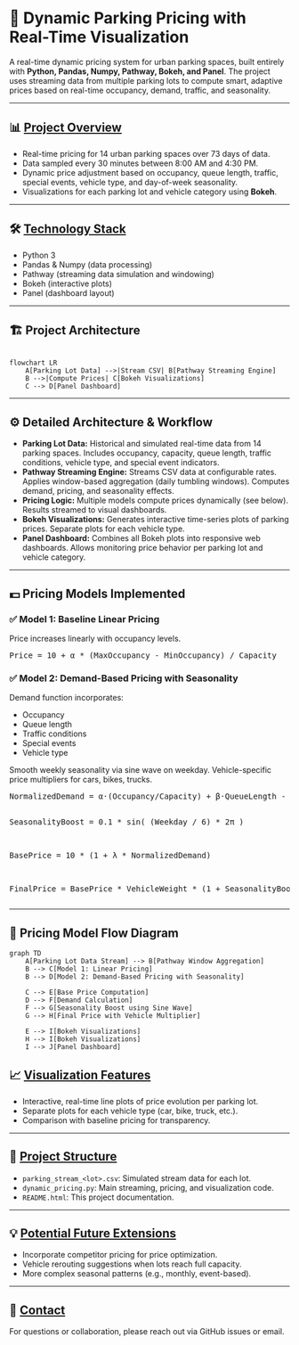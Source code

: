 <h1>🚗 Dynamic Parking Pricing with Real-Time Visualization</h1>

<p>
A real-time dynamic pricing system for urban parking spaces, built entirely with <b>Python, Pandas, Numpy, Pathway, Bokeh, and Panel</b>. 
The project uses streaming data from multiple parking lots to compute smart, adaptive prices based on real-time occupancy, demand, traffic, and seasonality.
</p>

<hr>

<h2>📊 <u>Project Overview</u></h2>

<ul>
    <li>Real-time pricing for 14 urban parking spaces over 73 days of data.</li>
    <li>Data sampled every 30 minutes between 8:00 AM and 4:30 PM.</li>
    <li>Dynamic price adjustment based on occupancy, queue length, traffic, special events, vehicle type, and day-of-week seasonality.</li>
    <li>Visualizations for each parking lot and vehicle category using <b>Bokeh</b>.</li>
</ul>

<hr>

<h2>🛠 <u>Technology Stack</u></h2>

<ul>
    <li>Python 3</li>
    <li>Pandas & Numpy (data processing)</li>
    <li>Pathway (streaming data simulation and windowing)</li>
    <li>Bokeh (interactive plots)</li>
    <li>Panel (dashboard layout)</li>
</ul>

<hr>

## 🏗️ Project Architecture

```mermaid

flowchart LR
    A[Parking Lot Data] -->|Stream CSV| B[Pathway Streaming Engine]
    B -->|Compute Prices| C[Bokeh Visualizations]
    C --> D[Panel Dashboard]

```

<hr>

<h2>⚙️ Detailed Architecture & Workflow</h2>
<ul>
<li><strong>Parking Lot Data:</strong> Historical and simulated real-time data from 14 parking spaces. Includes occupancy, capacity, queue length, traffic conditions, vehicle type, and special event indicators.</li>
<li><strong>Pathway Streaming Engine:</strong> Streams CSV data at configurable rates. Applies window-based aggregation (daily tumbling windows). Computes demand, pricing, and seasonality effects.</li>
<li><strong>Pricing Logic:</strong> Multiple models compute prices dynamically (see below). Results streamed to visual dashboards.</li>
<li><strong>Bokeh Visualizations:</strong> Generates interactive time-series plots of parking prices. Separate plots for each vehicle type.</li>
<li><strong>Panel Dashboard:</strong> Combines all Bokeh plots into responsive web dashboards. Allows monitoring price behavior per parking lot and vehicle category.</li>
</ul>

<hr>

<h2>💵 Pricing Models Implemented</h2>

<h3>✅ Model 1: Baseline Linear Pricing</h3>
<p>Price increases linearly with occupancy levels.</p>
<pre>
Price = 10 + α * (MaxOccupancy - MinOccupancy) / Capacity
</pre>

<h3>✅ Model 2: Demand-Based Pricing with Seasonality</h3>
<p>Demand function incorporates:</p>
<ul>
<li>Occupancy</li>
<li>Queue length</li>
<li>Traffic conditions</li>
<li>Special events</li>
<li>Vehicle type</li>
</ul>
<p>Smooth weekly seasonality via sine wave on weekday. Vehicle-specific price multipliers for cars, bikes, trucks.</p>
<pre>
NormalizedDemand = α·(Occupancy/Capacity) + β·QueueLength - γ·Traffic + δ·SpecialDay

SeasonalityBoost = 0.1 * sin( (Weekday / 6) * 2π )

BasePrice = 10 * (1 + λ * NormalizedDemand)

FinalPrice = BasePrice * VehicleWeight * (1 + SeasonalityBoost)
</pre>

<hr>

## 🧉 Pricing Model Flow Diagram
```mermaid
graph TD
    A[Parking Lot Data Stream] --> B[Pathway Window Aggregation]
    B --> C[Model 1: Linear Pricing]
    B --> D[Model 2: Demand-Based Pricing with Seasonality]

    C --> E[Base Price Computation]
    D --> F[Demand Calculation]
    F --> G[Seasonality Boost using Sine Wave]
    G --> H[Final Price with Vehicle Multiplier]

    E --> I[Bokeh Visualizations]
    H --> I[Bokeh Visualizations]
    I --> J[Panel Dashboard]
```


<h2>📈 <u>Visualization Features</u></h2>

<ul>
    <li>Interactive, real-time line plots of price evolution per parking lot.</li>
    <li>Separate plots for each vehicle type (car, bike, truck, etc.).</li>
    <li>Comparison with baseline pricing for transparency.</li>
</ul>

<hr>

<h2>📁 <u>Project Structure</u></h2>

<ul>
    <li><code>parking_stream_&lt;lot&gt;.csv</code>: Simulated stream data for each lot.</li>
    <li><code>dynamic_pricing.py</code>: Main streaming, pricing, and visualization code.</li>
    <li><code>README.html</code>: This project documentation.</li>
</ul>

<hr>

<h2>💡 <u>Potential Future Extensions</u></h2>

<ul>
    <li>Incorporate competitor pricing for price optimization.</li>
    <li>Vehicle rerouting suggestions when lots reach full capacity.</li>
    <li>More complex seasonal patterns (e.g., monthly, event-based).</li>
</ul>

<hr>

<h2>📝 <u>Contact</u></h2>

<p>For questions or collaboration, please reach out via GitHub issues or email.</p>
